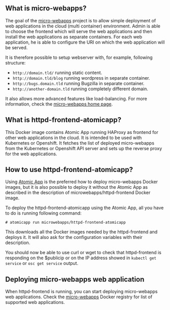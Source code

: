 ## What is micro-webapps?
The goal of the [micro-webapps](https://github.com/micro-webapps/micro-webapps) project is to allow simple deployment of web applications in the cloud (multi container) environment. Admin is able to choose the frontend which will serve the web applications and then install the web applications as separate containers. For each web application, he is able to configure the URI on which the web application will be served.

It is therefore possible to setup webserver with, for example, following structure:

- `http://domain.tld/` running static content.
- `http://domain.tld/blog` running wordpress in separate container.
- `http://bugs.domain.tld` running Bugzilla in separate container.
- `http://another-domain.tld` running completely different domain.

It also allows more advanced features like load-balancing. For more information, check the [micro-webapps home page](https://github.com/micro-webapps/micro-webapps).

## What is httpd-frontend-atomicapp?
This Docker image contains Atomic App running HAProxy as frontend for other web applications in the cloud. It is intended to be used with Kubernetes or Openshift. It fetches the list of deployed micro-webapps from the Kubernetes or Openshift API server and sets up the reverse proxy for the web applications.

## How to use httpd-frontend-atomicapp?

Using [Atomic App](https://github.com/projectatomic/atomicapp) is the preferred how to deploy micro-webapps Docker images, but it is also possible to deploy it without the Atomic App as described in the description of microwebapps/httpd-frontend Docker image.

To deploy the httpd-frontend-atomicapp using the Atomic App, all you have to do is running following command:

```
# atomicapp run microwebapps/httpd-frontend-atomicapp
```


This downloads all the Docker images needed by the httpd-frontend and deploys it. It will also ask for the configuration variables with their description.

You should now be able to use curl or wget to check that httpd-frontend is responding on the $publicip or on the IP address showed in `kubectl get service` or `osc get service` output.

## Deploying micro-webapps web application

When httpd-frontend is running, you can start deploying micro-webapps web applications. Check the [micro-webapps](https://hub.docker.com/u/microwebapps/dashboard/) Docker registry for list of supported web applications.